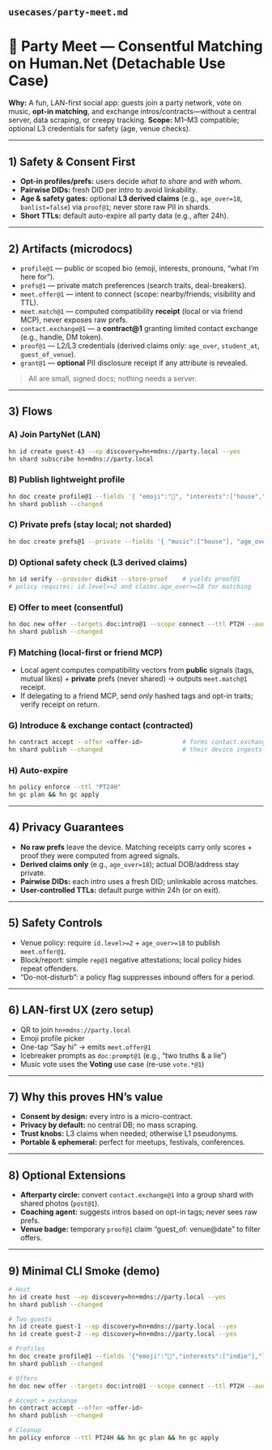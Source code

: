 


## `usecases/party-meet.md`

# 🥳 Party Meet — Consentful Matching on Human.Net (Detachable Use Case)

**Why:** A fun, LAN-first social app: guests join a party network, vote on music, **opt-in matching**, and exchange intros/contracts—without a central server, data scraping, or creepy tracking.
**Scope:** M1–M3 compatible; optional L3 credentials for safety (age, venue checks).

---

## 1) Safety & Consent First

* **Opt-in profiles/prefs:** users decide *what to share* and *with whom*.
* **Pairwise DIDs:** fresh DID per intro to avoid linkability.
* **Age & safety gates:** optional **L3 derived claims** (e.g., `age_over=18`, `banlist=false`) via `proof@1`; never store raw PII in shards.
* **Short TTLs:** default auto-expire all party data (e.g., after 24h).

---

## 2) Artifacts (microdocs)

* `profile@1` — public or scoped bio (emoji, interests, pronouns, “what I’m here for”).
* `prefs@1` — private match preferences (search traits, deal-breakers).
* `meet.offer@1` — intent to connect (scope: nearby/friends; visibility and TTL).
* `meet.match@1` — computed compatibility **receipt** (local or via friend MCP), never exposes raw prefs.
* `contact.exchange@1` — a **contract@1** granting limited contact exchange (e.g., handle, DM token).
* `proof@1` — L2/L3 credentials (derived claims only: `age_over`, `student_at`, `guest_of_venue`).
* `grant@1` — **optional** PII disclosure receipt if any attribute is revealed.

> All are small, signed docs; nothing needs a server.

---

## 3) Flows

### A) Join PartyNet (LAN)

```bash
hn id create guest-43 --ep discovery=hn+mdns://party.local --yes
hn shard subscribe hn+mdns://party.local
```

### B) Publish lightweight profile

```bash
hn doc create profile@1 --fields '{ "emoji":"🪩", "interests":["house","art"], "looking":"chat" }'
hn shard publish --changed
```

### C) Private prefs (stay local; not sharded)

```bash
hn doc create prefs@1 --private --fields '{ "music":["house"], "age_over":18 }'
```

### D) Optional safety check (L3 derived claims)

```bash
hn id verify --provider didkit --store-proof    # yields proof@1
# policy requires: id.level>=2 and claims.age_over>=18 for matching
```

### E) Offer to meet (consentful)

```bash
hn doc new offer --targets doc:intro@1 --scope connect --ttl PT2H --audience nearby
hn shard publish --changed
```

### F) Matching (local-first or friend MCP)

* Local agent computes compatibility vectors from **public** signals (tags, mutual likes) + **private** prefs (never shared) → outputs `meet.match@1` receipt.
* If delegating to a friend MCP, send *only* hashed tags and opt-in traits; verify receipt on return.

### G) Introduce & exchange contact (contracted)

```bash
hn contract accept --offer <offer-id>           # forms contact.exchange@1
hn shard publish --changed                      # their device ingests it
```

### H) Auto-expire

```bash
hn policy enforce --ttl "PT24H"
hn gc plan && hn gc apply
```

---

## 4) Privacy Guarantees

* **No raw prefs** leave the device. Matching receipts carry only scores + proof they were computed from agreed signals.
* **Derived claims only** (e.g., `age_over=18`); actual DOB/address stay private.
* **Pairwise DIDs:** each intro uses a fresh DID; unlinkable across matches.
* **User-controlled TTLs:** default purge within 24h (or on exit).

---

## 5) Safety Controls

* Venue policy: require `id.level>=2` + `age_over>=18` to publish `meet.offer@1`.
* Block/report: simple `rep@1` negative attestations; local policy hides repeat offenders.
* “Do-not-disturb”: a policy flag suppresses inbound offers for a period.

---

## 6) LAN-first UX (zero setup)

* QR to join `hn+mdns://party.local`
* Emoji profile picker
* One-tap “Say hi” → emits `meet.offer@1`
* Icebreaker prompts as `doc:prompt@1` (e.g., “two truths & a lie”)
* Music vote uses the **Voting** use case (re-use `vote.*@1`)

---

## 7) Why this proves HN’s value

* **Consent by design:** every intro is a micro-contract.
* **Privacy by default:** no central DB; no mass scraping.
* **Trust knobs:** L3 claims when needed; otherwise L1 pseudonyms.
* **Portable & ephemeral:** perfect for meetups, festivals, conferences.

---

## 8) Optional Extensions

* **Afterparty circle:** convert `contact.exchange@1` into a group shard with shared photos (`post@1`).
* **Coaching agent:** suggests intros based on opt-in tags; never sees raw prefs.
* **Venue badge:** temporary `proof@1` claim “guest_of: venue@date” to filter offers.

---

## 9) Minimal CLI Smoke (demo)

```bash
# Host
hn id create host --ep discovery=hn+mdns://party.local --yes
hn shard publish --changed

# Two guests
hn id create guest-1 --ep discovery=hn+mdns://party.local --yes
hn id create guest-2 --ep discovery=hn+mdns://party.local --yes

# Profiles
hn doc create profile@1 --fields '{"emoji":"🦊","interests":["indie"],"looking":"chat"}'
hn shard publish --changed

# Offers
hn doc new offer --targets doc:intro@1 --scope connect --ttl PT2H --audience nearby

# Accept + exchange
hn contract accept --offer <offer-id>
hn shard publish --changed

# Cleanup
hn policy enforce --ttl PT24H && hn gc plan && hn gc apply
```



